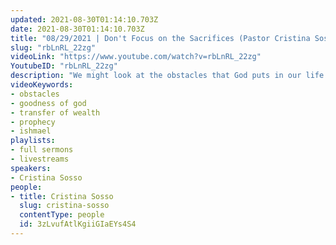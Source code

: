 ```yaml
---
updated: 2021-08-30T01:14:10.703Z
date: 2021-08-30T01:14:10.703Z
title: "08/29/2021 | Don't Focus on the Sacrifices (Pastor Cristina Sosso)"
slug: "rbLnRL_22zg"
videoLink: "https://www.youtube.com/watch?v=rbLnRL_22zg"
YoutubeID: "rbLnRL_22zg"
description: "We might look at the obstacles that God puts in our life and think we aren't capable of completing the task. However, God will never put us in a situation that we cannot handle. Pastor Cris shared that we should change our mindset and focus on pleasing God, rather than the hardships we are going through. We need to be excited for the things ahead! This sermon was delivered at Freedom Fellowship Church International."
videoKeywords:
- obstacles
- goodness of god
- transfer of wealth
- prophecy
- ishmael
playlists:
- full sermons
- livestreams
speakers:
- Cristina Sosso
people:
- title: Cristina Sosso
  slug: cristina-sosso
  contentType: people
  id: 3zLvufAtlKgiiGIaEYs4S4
---
```

